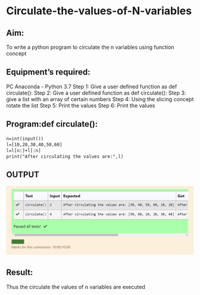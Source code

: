 # Circulate-the-values-of-N-variables
## Aim:
To write a python program to circulate the n variables using function concept
## Equipment’s required:
PC
Anaconda - Python 3.7
Step 1: Give a user defined function as def circulate():
Step 2: Give a user defined function as def circulate():
Step 3: give a list with an array of certain numbers
Step 4: Using the slicing concept rotate the list
Step 5: Print the values
Step 6: Print the values
## Program:def circulate():
    n=int(input())
    l=[10,20,30,40,50,60]
    l=l[n:]+l[:n]
    print("After circulating the values are:",l)

## OUTPUT

![OUTPUT](./CRC.png)

## Result:
Thus the circulate the values of n variables are executed
